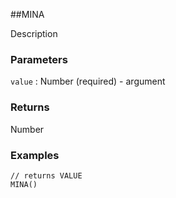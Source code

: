 ##MINA

Description

### Parameters
`value` : Number (required) - argument

### Returns
Number

### Examples
```
// returns VALUE
MINA()
```